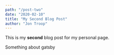 ```yaml
---
path: "/post-two"
date: "2020-02-10"
title: "My Second Blog Post"
author: "Jon Troop"
---
```


This is my **second** blog post for my personal page.

Something about gatsby

